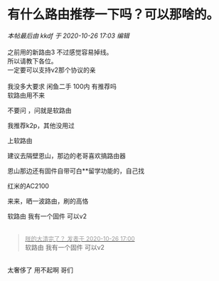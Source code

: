 # 有什么路由推荐一下吗？可以那啥的。


<i class="pstatus"> 本帖最后由 kkdf 于 2020-10-26 17:03 编辑 </i><br />
<br />
之前用的新路由3 不过感觉容易掉线。<br />
所以请教下各位。<br />
一定要可以支持v2那个协议的亲<br />
<br />
我没多大要求 闲鱼二手 100内 有推荐吗 <br />
软路由用不来

不要问 ，问就是软路由

我推荐k2p，其他没用过

上软路由

建议去隔壁恩山，那边的老哥喜欢搞路由器

恩山那边还有固件自带可白**留学功能的，自己找

红米的AC2100<img src="static/image/smiley/yct/012.gif" smilieid="31" border="0" alt="" /><img id="aimg_wP6js" onclick="zoom(this, this.src, 0, 0, 0)" class="zoom" src="https://cdn.jsdelivr.net/gh/hishis/forum-master/public/images/patch.gif" onmouseover="img_onmouseoverfunc(this)" onload="thumbImg(this)" border="0" alt="" />

来来，晒一波路由，刷的高恪 <br />
<img id="aimg_hIhbc" onclick="zoom(this, this.src, 0, 0, 0)" class="zoom" src="https://s1.ax1x.com/2020/08/04/aBNsAI.jpg" onmouseover="img_onmouseoverfunc(this)" onload="thumbImg(this)" border="0" alt="" />

软路由 我有一个固件 可以v2<br />
<br />
<img id="aimg_LCjjT" onclick="zoom(this, this.src, 0, 0, 0)" class="zoom" src="https://image.koolshare.cn/attachment/forum/202004/05/144801qp6ua96ks5q77pgk.png" onmouseover="img_onmouseoverfunc(this)" onload="thumbImg(this)" border="0" alt="" />

<div class="quote"><blockquote><font size="2"><a href="https://www.hostloc.com/forum.php?mod=redirect&amp;goto=findpost&amp;pid=9354884&amp;ptid=758647" target="_blank"><font color="#999999">朕的大清完了？ 发表于 2020-10-26 17:00</font></a></font><br />
软路由 我有一个固件 可以v2</blockquote></div><br />
太奢侈了 用不起啊 哥们
